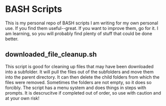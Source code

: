 # BASH Scripts

This is my personal repo of BASH scripts I am writing for my own personal use. If you find them useful--great. If you want to improve them, go for it. I am learning, so you will probably find plenty of stuff that could be done better.

## downloaded_file_cleanup.sh
This script is good for cleaning up files that may have been downloaded into a subfolder. It will pull the files out of the subfolders and move them into the parent directory. It can then delete the child folders from which the files were removed. Sometimes the folders are not empty, so it does so forcibly. The script has a menu system and does things in steps with prompts. It is descrucitve if completed out of order, so use with caution and at your own risk!
